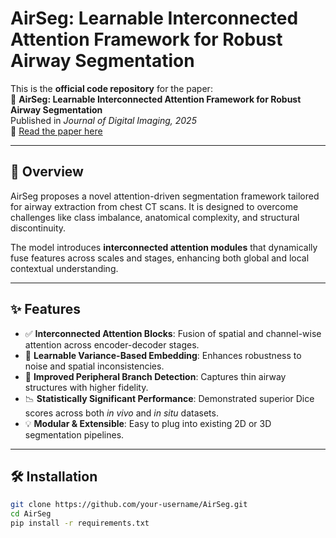 # AirSeg: Learnable Interconnected Attention Framework for Robust Airway Segmentation

This is the **official code repository** for the paper:  
📄 **AirSeg: Learnable Interconnected Attention Framework for Robust Airway Segmentation**  
Published in *Journal of Digital Imaging, 2025*  
🔗 [Read the paper here](https://link.springer.com/article/10.1007/s10278-025-01545-z)

---

## 🧠 Overview

AirSeg proposes a novel attention-driven segmentation framework tailored for airway extraction from chest CT scans. It is designed to overcome challenges like class imbalance, anatomical complexity, and structural discontinuity.

The model introduces **interconnected attention modules** that dynamically fuse features across scales and stages, enhancing both global and local contextual understanding.

---

## ✨ Features

- ✅ **Interconnected Attention Blocks**: Fusion of spatial and channel-wise attention across encoder-decoder stages.
- 🔁 **Learnable Variance-Based Embedding**: Enhances robustness to noise and spatial inconsistencies.
- 🌲 **Improved Peripheral Branch Detection**: Captures thin airway structures with higher fidelity.
- 📉 **Statistically Significant Performance**: Demonstrated superior Dice scores across both *in vivo* and *in situ* datasets.
- 💡 **Modular & Extensible**: Easy to plug into existing 2D or 3D segmentation pipelines.

---

## 🛠 Installation

```bash
git clone https://github.com/your-username/AirSeg.git
cd AirSeg
pip install -r requirements.txt
